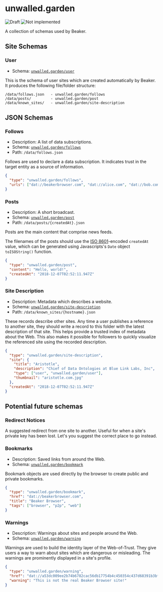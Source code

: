 # unwalled.garden

![Draft](https://img.shields.io/badge/Draft-In%20progress-yellow.svg) ![Not implemented](https://img.shields.io/badge/Status-Not%20implemented-red.svg)

A collection of schemas used by Beaker.

## Site Schemas

### User

 - Schema: [`unwalled.garden/user`](./user.json)

This is the schema of user sites which are created automatically by Beaker. It produces the following file/folder structure:

```
/data/follows.json   - unwalled.garden/follows
/data/posts/         - unwalled.garden/post
/data/known_sites/   - unwalled.garden/site-description
```

## JSON Schemas

### Follows

 - Description: A list of data subscriptions.
 - Schema: [`unwalled.garden/follows`](./follows.json)
 - Path: `/data/follows.json`

Follows are used to declare a data subscription. It indicates trust in the target entity as a source of information.

```json
{
  "type": "unwalled.garden/follows",
  "urls": ["dat://beakerbrowser.com", "dat://alice.com", "dat://bob.com"]
}
```

### Posts

 - Description: A short broadcast.
 - Schema: [`unwalled.garden/post`](./post.json)
 - Path: `/data/posts/{createdAt}.json`

Posts are the main content that comprise news feeds.

The filenames of the posts should use the [ISO 8601](https://tools.ietf.org/html/rfc3339)-encoded `createdAt` value, which can be generated using Javascripts's `Date` object `toISOString()` function.

```json
{
  "type": "unwalled.garden/post",
  "content": "Hello, world!",
  "createdAt": "2018-12-07T02:52:11.947Z"
}
```

### Site Description

 - Description: Metadata which describes a website.
 - Schema: [`unwalled.garden/site-description`](./site-description.json)
 - Path: `/data/known_sites/{hostname}.json`

These records describe other sites. Any time a user publishes a reference to another site, they should write a record to this folder with the latest description of that site. This helps provide a trusted index of metadata about the Web. This also makes it possible for followers to quickly visualize the referenced site using the recorded description.

```json
{
  "type": "unwalled.garden/site-description",
  "site": {
    "title": "Aristotle",
    "description": "Chief of Data Ontologies at Blue Link Labs, Inc",
    "type": ["user", "unwalled.garden/user"],
    "thumbnail": "aristotle.com.jpg"
  },
  "createdAt": "2018-12-07T02:52:11.947Z"
}
```

## Potential future schemas

### Redirect Notices

A suggested redirect from one site to another. Useful for when a site's private key has been lost. Let's you suggest the correct place to go instead.

### Bookmarks

 - Description: Saved links from around the Web.
 - Schema: [`unwalled.garden/bookmark`](./bookmark.json)

Bookmark objects are used directly by the browser to create public and private bookmarks.

```json
{
  "type": "unwalled.garden/bookmark",
  "href": "dat://beakerbrowser.com",
  "title": "Beaker Browser",
  "tags": ["browser", "p2p", "web"]
}
```

### Warnings

 - Description: Warnings about sites and people around the Web.
 - Schema: [`unwalled.garden/warning`](./warning.json)

Warnings are used to build the identity layer of the Web-of-Trust. They give users a way to warn about sites which are dangerous or misleading. The warnings are prominently displayed in a site's profile.

```json
{
  "type": "unwalled.garden/warning",
  "href": "dat://a53dc009ee2b74b6782cac56db17754b4c450354c437d68391b3bfbddb76c221",
  "warning": "This is not the real Beaker Browser site!"
}
```
